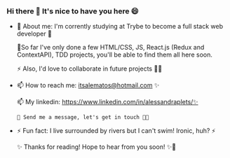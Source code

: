 ### Hi there 👋 It's nice to have you here 😄

- 🔭 About me: I'm corrently studying at Trybe to become a full stack web developer 🌱

  🌱So far I've only done a few HTML/CSS, JS, React.js (Redux and ContextAPI), TDD projects, you'll be able to find them all here soon.
   
   ⚡ Also, I'd love to collaborate in future projects 👯🔭 
   

- 📫 How to reach me: itsalematos@hotmail.com ✨

  📫 My linkedin: https://www.linkedin.com/in/alessandraplets/✨
  
      💬 Send me a message, let's get in touch 👯💬

- ⚡ Fun fact: I live surrounded by rivers but I can't swim! Ironic, huh? ⚡

    ✨ Thanks for reading! Hope to hear from you soon! ✨👋
